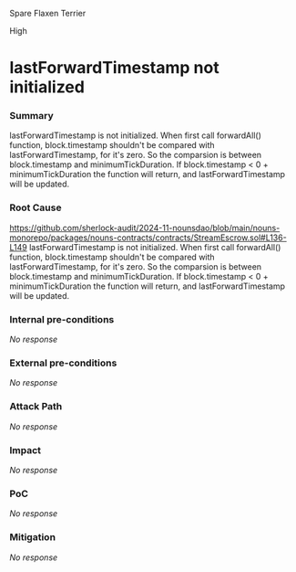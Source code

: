 Spare Flaxen Terrier

High

# lastForwardTimestamp not initialized

### Summary

lastForwardTimestamp is not initialized. When first call forwardAll() function, block.timestamp shouldn't be compared with lastForwardTimestamp, for it's zero. So the comparsion is between block.timestamp and minimumTickDuration. If block.timestamp < 0 + minimumTickDuration the function will return, and lastForwardTimestamp will be updated.

### Root Cause

https://github.com/sherlock-audit/2024-11-nounsdao/blob/main/nouns-monorepo/packages/nouns-contracts/contracts/StreamEscrow.sol#L136-L149
lastForwardTimestamp is not initialized. When first call forwardAll() function, block.timestamp shouldn't be compared with lastForwardTimestamp, for it's zero. So the comparsion is between block.timestamp and minimumTickDuration. If block.timestamp < 0 + minimumTickDuration the function will return, and lastForwardTimestamp will be updated.

### Internal pre-conditions

_No response_

### External pre-conditions

_No response_

### Attack Path

_No response_

### Impact

_No response_

### PoC

_No response_

### Mitigation

_No response_